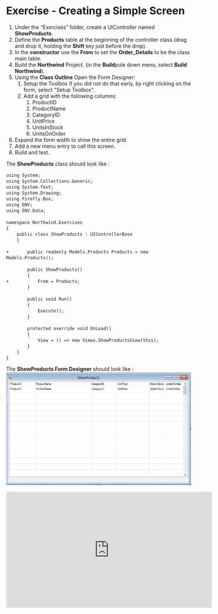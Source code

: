 ﻿# Exercise - Creating a Simple Screen


1.	Under the “Exercises” folder, create a UIController named **ShowProducts**.
2.	Define the **Products** table at the beginning of the controller class.(drag and drop it, holding the **Shift** key just before the drop).
3.  In the **constructor** use the **From** to set the **Order_Details** to be the class main table.
4.  Build the **Northwind** Project. (in the **Build**pule down menu, select **Build Northwind**).
1.	Using the **Class Outline** Open the Form Designer:  
    1.  Setup the Toolbox if you did not do that early, by right clicking on the form, select "Setup Toolbox".  
    1.  Add a grid with the following columns:  
        1.  ProductID
        1.  ProductName
        1.  CategoryID
        1.  UnitPrice
        1.  UnitsInStock
        1.  UnitsOnOrder
1.  Expand the form width to show the entire grid. 
1.	Add a new menu entry to call this screen.
1.	Build and test.

The **ShowProducts** class should look like :
```csdiff
using System;
using System.Collections.Generic;
using System.Text;
using System.Drawing;
using Firefly.Box;
using ENV;
using ENV.Data;

namespace Northwind.Exercises
{
    public class ShowProducts : UIControllerBase
    {

+       public readonly Models.Products Products = new Models.Products();

        public ShowProducts()
        {
+           From = Products;
        }

        public void Run()
        {
            Execute();
        }

        protected override void OnLoad()
        {
            View = () => new Views.ShowProductsView(this);
        }
    }
}
```
The **ShowProducts Form Designer** should look like :  
![Show Products Screen](ShowProductsScreen.png)



<iframe width="560" height="315" src="https://www.youtube.com/embed/PkikKDuWjLw?list=PL1DEQjXG2xnKwhPzEwuvVkEL7a_D9-pkL" frameborder="0" allowfullscreen></iframe>